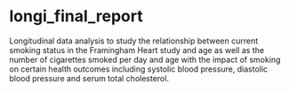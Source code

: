 # longi_final_report

Longitudinal data analysis to study the relationship between current smoking status in the Framingham Heart study and age as well as the number of cigarettes smoked per day and age with the impact of smoking on certain health outcomes including systolic blood pressure, diastolic blood pressure and serum total cholesterol.


